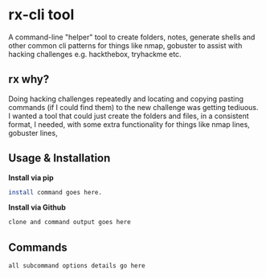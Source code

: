 # rx-cli tool

A command-line "helper" tool to create folders, notes, generate shells and other common cli patterns for things like nmap, gobuster to assist with hacking challenges e.g. hackthebox, tryhackme etc.

<!-- build badges go here -->
<!-- asciicinema goes here -->
<!-- toc -->

## rx why?

Doing hacking challenges repeatedly and locating and copying pasting commands (if I could find them) to the new challenge was getting tediuous. I wanted a tool that could just create the folders and files, in a consistent format, I needed, with some extra functionality for things like nmap lines, gobuster lines, 

<!-- tocstop -->

<!-- steps -->

## Usage & Installation

<!-- usage -->
**Install via pip**

```bash
install command goes here.
```

**Install via Github**

```bash
clone and command output goes here
```
<!-- usagestop -->

## Commands

<!-- commands -->

```bash
all subcommand options details go here
```
